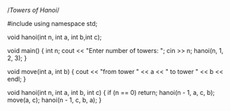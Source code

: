 /*Towers of Hanoi*/

#include <iostream> 
using namespace std;

void hanoi(int n, int a, int b,int c);

void main()
{
  int n;
	cout << "Enter number of towers: ";
  cin >> n;
	hanoi(n, 1, 2, 3);
}

void move(int a, int b)
{
	cout << "from tower " << a << " to tower " << b << endl;
}

void hanoi(int n, int a, int b, int c)
{
	if (n == 0)
		return;
	hanoi(n - 1, a, c, b);
	move(a, c);
	hanoi(n - 1, c, b, a);
}
